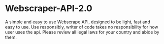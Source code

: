 # Webscraper-API-2.0
A simple and easy to use Webscrape API, designed to be light, fast and easy to use. Use responsibly, writer of code takes no responsibility for how user uses the api. Please review all legal laws for your country and abide by them. 
